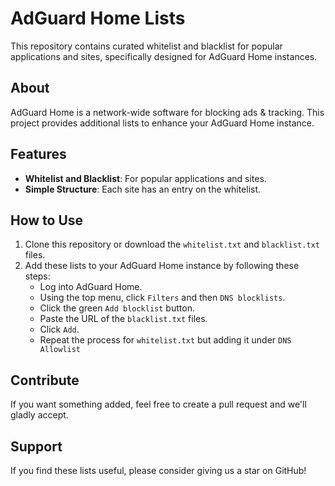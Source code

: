# AdGuard Home Lists

This repository contains curated whitelist and blacklist for popular applications and sites, specifically designed for AdGuard Home instances.

## About

AdGuard Home is a network-wide software for blocking ads & tracking. This project provides additional lists to enhance your AdGuard Home instance.

## Features

- **Whitelist and Blacklist**: For popular applications and sites.
- **Simple Structure**: Each site has an entry on the whitelist.

## How to Use

1. Clone this repository or download the `whitelist.txt` and `blacklist.txt` files.
2. Add these lists to your AdGuard Home instance by following these steps:
    - Log into AdGuard Home.
    - Using the top menu, click `Filters` and then `DNS blocklists`.
    - Click the green `Add blocklist` button.
    - Paste the URL of the `blacklist.txt` files.
    - Click `Add`.
    - Repeat the process for `whitelist.txt` but adding it under `DNS Allowlist`

## Contribute

If you want something added, feel free to create a pull request and we'll gladly accept.

## Support

If you find these lists useful, please consider giving us a star on GitHub!

